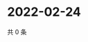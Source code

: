 # 2022-02-24

共 0 条

<!-- BEGIN WEIBO -->
<!-- 最后更新时间 Thu Feb 24 2022 18:10:14 GMT+0800 (China Standard Time) -->

<!-- END WEIBO -->
